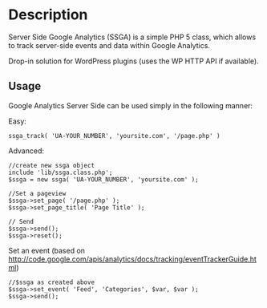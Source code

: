Description
===========

Server Side Google Analytics (SSGA) is a simple PHP 5 class, which allows to track server-side events and data within Google Analytics.

Drop-in solution for WordPress plugins (uses the WP HTTP API if available).

Usage
-----

Google Analytics Server Side can be used simply in the following manner:


Easy:

	ssga_track( 'UA-YOUR_NUMBER', 'yoursite.com', '/page.php' )

Advanced:
	
	//create new ssga object
	include 'lib/ssga.class.php';
	$ssga = new ssga( 'UA-YOUR_NUMBER', 'yoursite.com' );

	//Set a pageview
	$ssga->set_page( '/page.php' );
	$ssga->set_page_title( 'Page Title' );

	// Send
	$ssga->send();
	$ssga->reset();

Set an event (based on http://code.google.com/apis/analytics/docs/tracking/eventTrackerGuide.html) 
	
	//$ssga as created above
	$ssga->set_event( 'Feed', 'Categories', $var, $var );
	$ssga->send();

